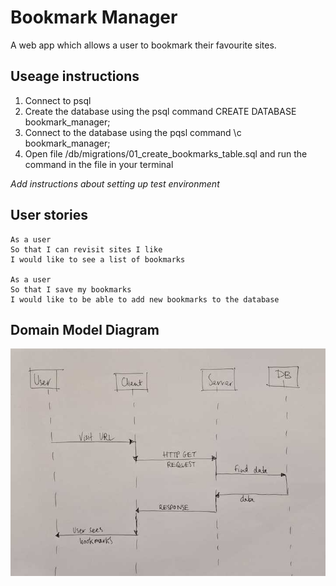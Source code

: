 # Bookmark Manager #

A web app which allows a user to bookmark their favourite sites.

## Useage instructions ##

1. Connect to psql
2. Create the database using the psql command CREATE DATABASE bookmark_manager;
3. Connect to the database using the pqsl command \c bookmark_manager;
4. Open file /db/migrations/01_create_bookmarks_table.sql and run the command in the file in your terminal

*Add instructions about setting up test environment*

## User stories ##
```
As a user
So that I can revisit sites I like
I would like to see a list of bookmarks

As a user 
So that I save my bookmarks
I would like to be able to add new bookmarks to the database
```



## Domain Model Diagram ##
![user_story_1](./user_story_1_720.jpeg)
